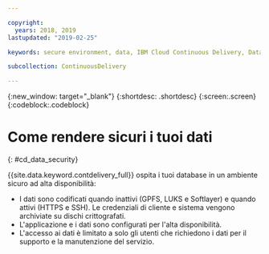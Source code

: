 ```yaml
---

copyright:
  years: 2018, 2019
lastupdated: "2019-02-25"

keywords: secure environment, data, IBM Cloud Continuous Delivery, Data

subcollection: ContinuousDelivery

---
```


{:new_window: target="_blank"}
{:shortdesc: .shortdesc}
{:screen:.screen}
{:codeblock:.codeblock}


# Come rendere sicuri i tuoi dati    
{: #cd_data_security}  

{{site.data.keyword.contdelivery_full}} ospita i tuoi database in un ambiente sicuro ad alta disponibilità:
   * I dati sono codificati quando inattivi (GPFS, LUKS e Softlayer) e quando attivi (HTTPS e SSH). Le credenziali di cliente e sistema vengono archiviate su dischi crittografati.
   * L'applicazione e i dati sono configurati per l'alta disponibilità.
   * L'accesso ai dati è limitato a solo gli utenti che richiedono i dati per il supporto e la manutenzione del servizio.

